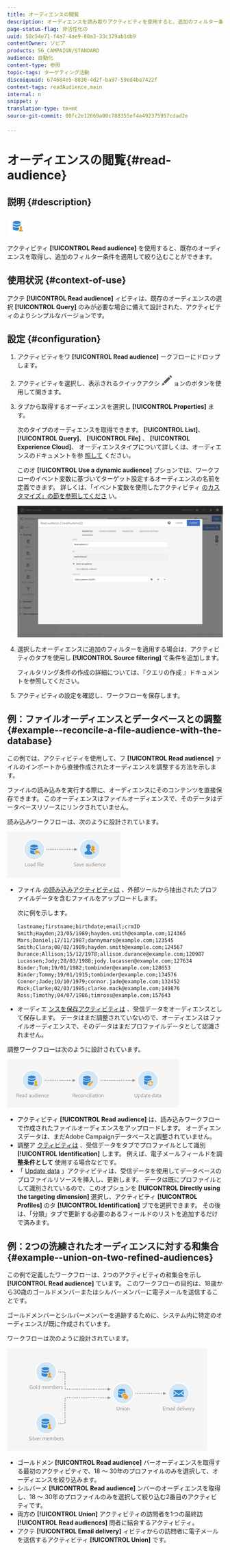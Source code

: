 ```yaml
---
title: オーディエンスの閲覧
description: オーディエンスを読み取りアクティビティを使用すると、追加のフィルター条件を適用して、既存のオーディエンスを取得し、それを絞り込むことができます。
page-status-flag: 非活性化の
uuid: 58c54e71-f4a7-4ae9-80a3-33c379ab1db9
contentOwner: ソビア
products: SG_CAMPAIGN/STANDARD
audience: 自動化
content-type: 参照
topic-tags: ターゲティング活動
discoiquuid: 674684e5-8830-4d2f-ba97-59ed4ba7422f
context-tags: readAudience,main
internal: n
snippet: y
translation-type: tm+mt
source-git-commit: 00fc2e12669a00c788355ef4e492375957cdad2e

---
```



# オーディエンスの閲覧{#read-audience}

## 説明 {#description}

![](assets/prefill.png)

アクティビティ **[!UICONTROL Read audience]** を使用すると、既存のオーディエンスを取得し、追加のフィルター条件を適用して絞り込むことができます。

## 使用状況 {#context-of-use}

アクテ **[!UICONTROL Read audience]** ィビティは、既存のオーディエンスの選択 **[!UICONTROL Query]** のみが必要な場合に備えて設計された、アクティビティのよりシンプルなバージョンです。

## 設定 {#configuration}

1. アクティビティをワ **[!UICONTROL Read audience]** ークフローにドロップします。
1. アクティビティを選択し、表示されるクイックアクシ ![](assets/edit_darkgrey-24px.png) ョンのボタンを使用して開きます。
1. タブから取得するオーディエンスを選択し **[!UICONTROL Properties]** ます。

   次のタイプのオーディエンスを取得できます。 **[!UICONTROL List]**、 **[!UICONTROL Query]**、 **[!UICONTROL File]** 、 **[!UICONTROL Experience Cloud]**、 オーディエンスタイプについて詳しくは、オーディエンスのドキュメントを参 [照して](../../audiences/using/about-audiences.md) ください。

   このオ **[!UICONTROL Use a dynamic audience]** プションでは、ワークフローのイベント変数に基づいてターゲット設定するオーディエンスの名前を定義できます。 詳しくは、「イベント変数を使用したアクティビティ [のカスタマイズ」の節を参照してくださ](../../automating/using/calling-a-workflow-with-external-parameters.md#customizing-activities-with-events-variables) い。

   ![](assets/readaudience_activity1.png)

1. 選択したオーディエンスに追加のフィルターを適用する場合は、アクティビティのタブを使用し **[!UICONTROL Source filtering]** て条件を追加します。

   フィルタリング条件の作成の詳細については、『クエリの作成 [](../../automating/using/editing-queries.md#creating-queries) 』ドキュメントを参照してください。

1. アクティビティの設定を確認し、ワークフローを保存します。

## 例：ファイルオーディエンスとデータベースとの調整 {#example--reconcile-a-file-audience-with-the-database}

この例では、アクティビティを使用して、フ **[!UICONTROL Read audience]** ァイルのインポートから直接作成されたオーディエンスを調整する方法を示します。

ファイルの読み込みを実行する際に、オーディエンスにそのコンテンツを直接保存できます。 このオーディエンスはファイルオーディエンスで、そのデータはデータベースリソースにリンクされていません。

読み込みワークフローは、次のように設計されています。

![](assets/readaudience_activity_example3.png)

* ファイル [の読み込みアクティビティは](../../automating/using/load-file.md) 、外部ツールから抽出されたプロファイルデータを含むファイルをアップロードします。

   次に例を示します。

   ```
   lastname;firstname;birthdate;email;crmID
   Smith;Hayden;23/05/1989;hayden.smith@example.com;124365
   Mars;Daniel;17/11/1987;dannymars@example.com;123545
   Smith;Clara;08/02/1989;hayden.smith@example.com;124567
   Durance;Allison;15/12/1978;allison.durance@example.com;120987
   Lucassen;Jody;28/03/1988;jody.lucassen@example.com;127634
   Binder;Tom;19/01/1982;tombinder@example.com;128653
   Binder;Tommy;19/01/1915;tombinder@example.com;134576
   Connor;Jade;10/10/1979;connor.jade@example.com;132452
   Mack;Clarke;02/03/1985;clarke.mack@example.com;149876
   Ross;Timothy;04/07/1986;timross@example.com;157643
   ```

* オーディエ [ンスを保存アクティビティは](../../automating/using/save-audience.md) 、受信データをオーディエンスとして保存します。 データはまだ調整されていないので、オーディエンスはファイルオーディエンスで、そのデータはまだプロファイルデータとして認識されません。

調整ワークフローは次のように設計されています。

![](assets/readaudience_activity_example2.png)

* アクティビティ **[!UICONTROL Read audience]** は、読み込みワークフローで作成されたファイルオーディエンスをアップロードします。 オーディエンスデータは、まだAdobe Campaignデータベースと調整されていません。
* 調整ア [クティビティは](../../automating/using/reconciliation.md) 、受信データをタブでプロファイルとして識別 **[!UICONTROL Identification]** します。 例えば、電子メールフィールドを調 **整条件として** 使用する場合などです。
* 「 [Update data](../../automating/using/update-data.md) 」アクティビティは、受信データを使用してデータベースのプロファイルリソースを挿入し、更新します。 データは既にプロファイルとして識別されているので、このオプションを **[!UICONTROL Directly using the targeting dimension]** 選択し、アクティビティ **[!UICONTROL Profiles]** のタ **[!UICONTROL Identification]** ブでを選択できます。 その後は、「分類」タブで更新する必要のあるフィールドのリストを追加するだけで済みます。

## 例：2つの洗練されたオーディエンスに対する和集合 {#example--union-on-two-refined-audiences}

この例で定義したワークフローは、2つのアクティビティの和集合を示し **[!UICONTROL Read audience]** ています。 このワークフローの目的は、18歳から30歳のゴールドメンバーまたはシルバーメンバーに電子メールを送信することです。

ゴールドメンバーとシルバーメンバーを追跡するために、システム内に特定のオーディエンスが既に作成されています。

ワークフローは次のように設計されています。

![](assets/readaudience_activity_example1.png)

* ゴールドメン **[!UICONTROL Read audience]** バーオーディエンスを取得する最初のアクティビティで、18 ～ 30年のプロファイルのみを選択して、オーディエンスを絞り込みます。
* シルバーメ **[!UICONTROL Read audience]** ンバーのオーディエンスを取得し、18 ～ 30年のプロファイルのみを選択して絞り込む2番目のアクティビティです。
* 両方の **[!UICONTROL Union]** アクティビティの訪問者を1つの最終訪 **[!UICONTROL Read audiences]** 問者に結合するアクティビティ。
* アクテ **[!UICONTROL Email delivery]** ィビティからの訪問者に電子メールを送信するアクティビティ **[!UICONTROL Union]** です。

